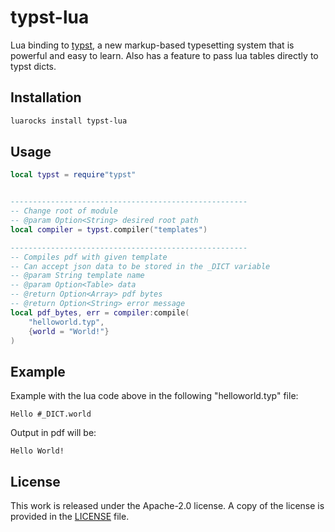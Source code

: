 # typst-lua


Lua binding to [typst](https://github.com/typst/typst),
a new markup-based typesetting system that is powerful and easy to learn. Also has a feature to pass lua tables directly to typst dicts.

## Installation

```bash
luarocks install typst-lua
```

## Usage

```lua
local typst = require"typst"


-----------------------------------------------------
-- Change root of module
-- @param Option<String> desired root path
local compiler = typst.compiler("templates")

-----------------------------------------------------
-- Compiles pdf with given template
-- Can accept json data to be stored in the _DICT variable
-- @param String template name
-- @param Option<Table> data
-- @return Option<Array> pdf bytes
-- @return Option<String> error message
local pdf_bytes, err = compiler:compile(
	"helloworld.typ",
	{world = "World!"}
)

```

## Example

Example with the lua code above in the following "helloworld.typ" file:
```typst
Hello #_DICT.world
```

Output in pdf will be:

```
Hello World!
```





## License

This work is released under the Apache-2.0 license. A copy of the license is provided in the [LICENSE](./LICENSE) file.

